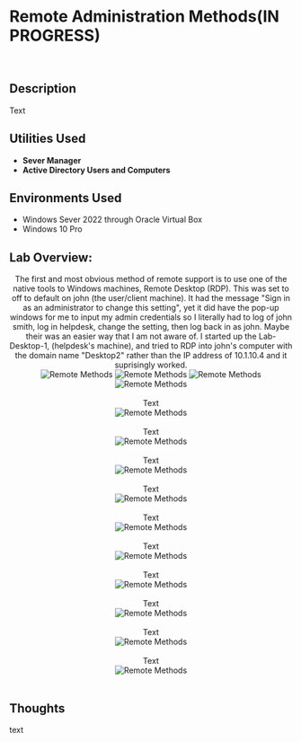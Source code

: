 <h1>Remote Administration Methods(IN PROGRESS)</h1>

<br />
<h2>Description</h2>
Text

<h2>Utilities Used</h2>

- <b>Sever Manager</b> 
- <b>Active Directory Users and Computers</b>

<h2>Environments Used </h2>

- </b>Windows Sever 2022 through Oracle Virtual Box</b>
- </b>Windows 10 Pro</b>

<h2>Lab Overview:</h2>

<p align="center">
The first and most obvious method of remote support is to use one of the native tools to Windows machines, Remote Desktop (RDP). This was set to off to default on john (the user/client machine). It had the message "Sign in as an administrator to change this setting", yet it did have the pop-up windows for me to input my admin credentials so I literally had to log of john smith, log in helpdesk, change the setting, then log back in as john. Maybe their was an easier way that I am not aware of. I started up the Lab-Desktop-1, (helpdesk's machine), and tried to RDP into john's computer with the domain name "Desktop2" rather than the IP address of 10.1.10.4 and it suprisingly worked. <br/>
<img src="https://github.com/user-attachments/assets/ec134ca9-bbea-4782-8c07-1d218f68fc23" alt="Remote Methods"/>
 <img src="https://github.com/user-attachments/assets/c1216232-0c18-487e-8365-4c8a43a9d4a9" alt="Remote Methods"/>
  <img src="https://github.com/user-attachments/assets/906065b4-f0e9-450e-8e1e-22db7cac63cc" alt="Remote Methods"/>
   <img src="https://github.com/user-attachments/assets/afbbbd17-1a74-4211-bfe9-202f7af07fc2" alt="Remote Methods"/>
<br />
<br />
Text<br/>
<img src="" alt="Remote Methods"/>
<br />
<br />
Text<br/>
<img src="" alt="Remote Methods"/>
<br />
<br />
Text<br/>
<img src="" alt="Remote Methods"/>
<br />
<br />
Text<br/>
<img src="" alt="Remote Methods"/>
<br />
<br />
Text<br/>
<img src="" alt="Remote Methods"/>
<br />
<br />
Text<br/>
<img src="" alt="Remote Methods"/>
<br />
<br />
Text<br/>
<img src="" alt="Remote Methods"/>
<br />
<br />
Text<br/>
<img src="" alt="Remote Methods"/>
<br />
<br />
Text<br/>
<img src="" alt="Remote Methods"/>
<br />
<br />
Text<br/>
<img src="" alt="Remote Methods"/>
<br />
<br />


<h2>Thoughts</h2>
text
<!--
 ```diff
- text in red
+ text in green
! text in orange
# text in gray
@@ text in purple (and bold)@@
```
--!>
